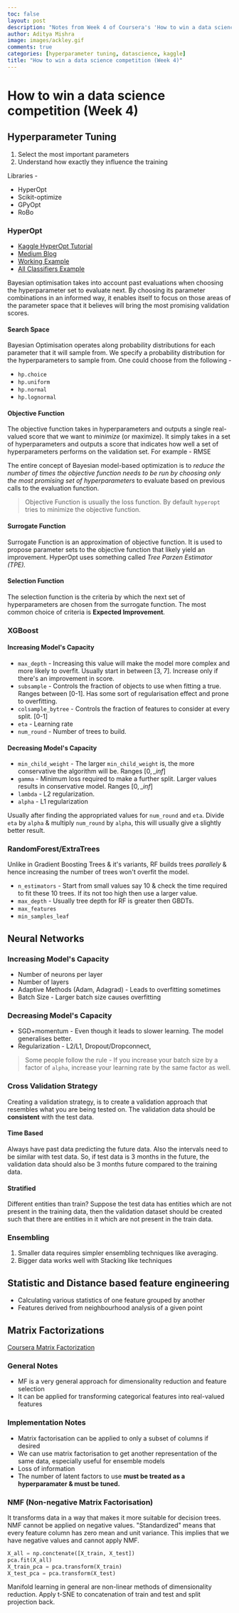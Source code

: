 ```yaml
---
toc: false
layout: post
description: "Notes from Week 4 of Coursera's 'How to win a data science competition'. Instructors in this week, detail about different hyperparameter tuning libraries, HyperOpt in particular. Also, they discuss about regular hyperparameters in XGBoost & RF."
author: Aditya Mishra
image: images/ackley.gif
comments: true
categories: [hyperparameter tuning, datascience, kaggle]
title: "How to win a data science competition (Week 4)" 
---
```

# How to win a data science competition (Week 4)

## Hyperparameter Tuning
1. Select the most important parameters
2. Understand how exactly they influence the training

Libraries -

* HyperOpt 
* Scikit-optimize
* GPyOpt
* RoBo

### HyperOpt
* [Kaggle HyperOpt Tutorial](https://www.kaggle.com/fanvacoolt/tutorial-on-hyperopt)
* [Medium Blog](https://towardsdatascience.com/a-conceptual-explanation-of-bayesian-model-based-hyperparameter-optimization-for-machine-learning-b8172278050f)
* [Working Example](https://medium.com/vantageai/bringing-back-the-time-spent-on-hyperparameter-tuning-with-bayesian-optimisation-2e21a3198afb)
* [All Classifiers Example](https://districtdatalabs.silvrback.com/parameter-tuning-with-hyperopt)

Bayesian optimisation takes into account past evaluations when choosing the hyperparameter set to evaluate next. By choosing its parameter combinations in an informed way, it enables itself to focus on those areas of the parameter space that it believes will bring the most promising validation scores. 

#### Search Space
Bayesian Optimisation operates along probability distributions for each parameter that it will sample from. We specify a probability distribution for the hyperparameters to sample from. One could choose from the following - 

* `hp.choice`
* `hp.uniform`
* `hp.normal`
* `hp.lognormal`

#### Objective Function
The objective function takes in hyperparameters and outputs a single real-valued score that we want to *minimize* (or maximize). It simply takes in a set of hyperparameters and outputs a score that indicates how well a set of hyperparameters performs on the validation set. For example - RMSE

The entire concept of Bayesian model-based optimization is to *reduce the number of times the objective function needs to be run by choosing only the most promising set of hyperparameters* to evaluate based on previous calls to the evaluation function. 

> Objective Function is usually the loss function. By default `hyperopt` tries to minimize the objective function. 

#### Surrogate Function
Surrogate Function is an approximation of objective function. It is used to propose parameter sets to the objective function that likely yield an improvement. HyperOpt uses something called *Tree Parzen Estimator (TPE).*

#### Selection Function
The selection function is the criteria by which the next set of hyperparameters are chosen from the surrogate function. The most common choice of criteria is **Expected Improvement**.

### XGBoost
#### Increasing Model's Capacity
* `max_depth` - Increasing this value will make the model more complex and more likely to overfit. Usually start in between [3, 7]. Increase only if there's an improvement in score.
* `subsample` - Controls the fraction of objects to use when fitting a true. Ranges between [0-1]. Has some sort of regularisation effect and prone to overfitting.
* `colsample_bytree` - Controls the fraction of features to consider at every split. [0-1]
* `eta` - Learning rate
* `num_round` - Number of trees to build.

#### Decreasing Model's Capacity
* `min_child_weight` - The larger `min_child_weight` is, the more conservative the algorithm will be. Ranges $[0, \_{inf}]$
* `gamma` - Minimum loss required to make a further split. Larger values results in conservative model. Ranges $[0, \_{inf}]$
* `lambda` - L2 regularization.
* `alpha` - L1 regularization

Usually after finding the appropriated values for `num_round` and `eta`. Divide `eta` by `alpha` & multiply `num_round` by `alpha`, this will usually give a slightly better result.

### RandomForest/ExtraTrees
Unlike in Gradient Boosting Trees & it's variants, RF builds trees *parallely* & hence increasing the number of trees won't overfit the model.
* `n_estimators` - Start from small values say 10 & check the time required to fit these 10 trees. If its not too high then use a larger value.
* `max_depth` - Usually tree depth for RF is greater then GBDTs.
* `max_features`
* `min_samples_leaf`

## Neural Networks
### Increasing Model's Capacity 
* Number of neurons per layer
* Number of layers
* Adaptive Methods (Adam, Adagrad) - Leads to overfitting sometimes
* Batch Size - Larger batch size causes overfitting

### Decreasing Model's Capacity
* SGD+momentum - Even though it leads to slower learning. The model generalises better.
* Regularization - L2/L1, Dropout/Dropconnect, 

> Some people follow the rule - If you increase your batch size by a factor of `alpha`, increase your learning rate by the same factor as well.

### Cross Validation Strategy
Creating a validation strategy, is to create a validation approach that resembles what you are being tested on. The validation data should be **consistent** with the test data.

#### Time Based
Always have past data predicting the future data. Also the intervals need to be similar with test data. So, if test data is 3 months in the future, the validation data should also be 3 months future compared to the training data.

#### Stratified
Different entities than train?  Suppose the test data has entities which are not present in the training data, then the validation dataset should be created such that there are entities in it which are not present in the train data.

### Ensembling
1. Smaller data requires simpler ensembling techniques like averaging.
2. Bigger data works well with Stacking like techniques

## Statistic and Distance based feature engineering
* Calculating various statistics of one feature grouped by another
* Features derived from neighbourhood analysis of a given point

## Matrix Factorizations
[Coursera Matrix Factorization](https://www.coursera.org/learn/competitive-data-science/lecture/8o1Hc/matrix-factorizations)

### General Notes
* MF is a very general approach for dimensionality reduction and feature selection
* It can be applied for transforming categorical features into real-valued features

### Implementation Notes
* Matrix factorisation can be applied to only a subset of columns if desired
* We can use matrix factorisation to get another representation of the same data, especially useful for ensemble models
* Loss of information
* The number of latent factors to use **must be treated as a hyperparamater & must be tuned.**

### NMF (Non-negative Matrix Factorisation)
It transforms data in a way that makes it more suitable for decision trees. NMF cannot be applied on negative values. "Standardized" means that every feature column has zero mean and unit variance. This implies that we have negative values and cannot apply NMF.

```python
X_all = np.conctenate([X_train, X_test])
pca.fit(X_all)
X_train_pca = pca.transform(X_train)
X_test_pca = pca.transform(X_test)
```

Manifold learning in general are non-linear methods of dimensionality reduction. Apply t-SNE to concatenation of train and test and split projection back.
